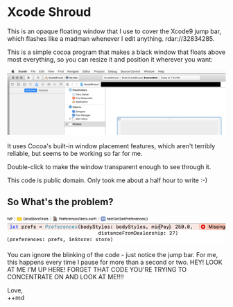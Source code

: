 # Xcode Shroud

This is an opaque floating window that I use to cover the Xcode9 jump bar,
which flashes like a madman whenever I edit anything.  rdar://32834285.

This is a simple cocoa program that makes a black window that floats above most
everything, so you can resize it and position it wherever you want:

![](assets/shroudenfreude.png)

It uses Cocoa's built-in window placement features, which aren't terribly reliable,
but seems to be working so far for me.

Double-click to make the window transparent enough to see through it.

This code is public domain.  Only took me about a half hour to write :-)

## So What's the problem?

![](assets/blinky.gif)

You can ignore the blinking of the code - just notice the jump bar.  For me,
this happens every time I pause for more than a second or two. HEY!  LOOK AT ME
I'M UP HERE!  FORGET THAT CODE YOU'RE TRYING TO CONCENTRATE ON AND LOOK AT ME!!!!

Love,<br>
++md


